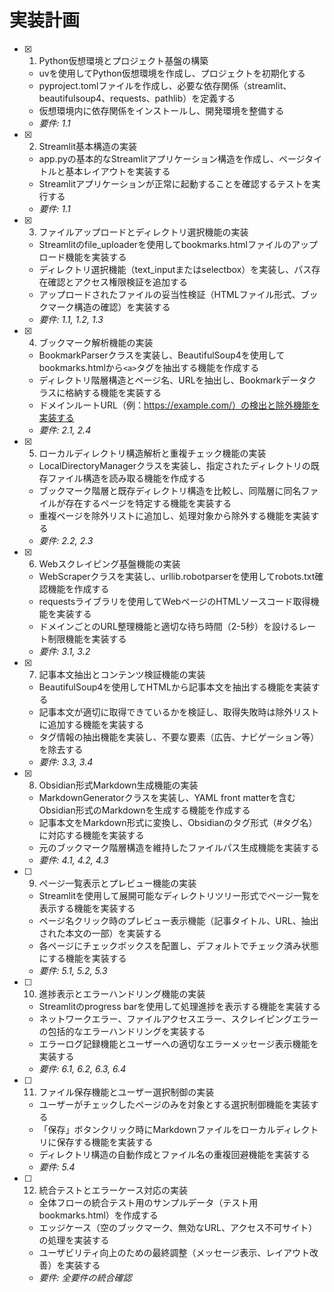 # 実装計画

- [x] 1. Python仮想環境とプロジェクト基盤の構築
  - uvを使用してPython仮想環境を作成し、プロジェクトを初期化する
  - pyproject.tomlファイルを作成し、必要な依存関係（streamlit、beautifulsoup4、requests、pathlib）を定義する
  - 仮想環境内に依存関係をインストールし、開発環境を整備する
  - _要件: 1.1_

- [x] 2. Streamlit基本構造の実装
  - app.pyの基本的なStreamlitアプリケーション構造を作成し、ページタイトルと基本レイアウトを実装する
  - Streamlitアプリケーションが正常に起動することを確認するテストを実行する
  - _要件: 1.1_

- [x] 3. ファイルアップロードとディレクトリ選択機能の実装
  - Streamlitのfile_uploaderを使用してbookmarks.htmlファイルのアップロード機能を実装する
  - ディレクトリ選択機能（text_inputまたはselectbox）を実装し、パス存在確認とアクセス権限検証を追加する
  - アップロードされたファイルの妥当性検証（HTMLファイル形式、ブックマーク構造の確認）を実装する
  - _要件: 1.1, 1.2, 1.3_

- [x] 4. ブックマーク解析機能の実装
  - BookmarkParserクラスを実装し、BeautifulSoup4を使用してbookmarks.htmlから`<a>`タグを抽出する機能を作成する
  - ディレクトリ階層構造とページ名、URLを抽出し、Bookmarkデータクラスに格納する機能を実装する
  - ドメインルートURL（例：https://example.com/）の検出と除外機能を実装する
  - _要件: 2.1, 2.4_

- [x] 5. ローカルディレクトリ構造解析と重複チェック機能の実装
  - LocalDirectoryManagerクラスを実装し、指定されたディレクトリの既存ファイル構造を読み取る機能を作成する
  - ブックマーク階層と既存ディレクトリ構造を比較し、同階層に同名ファイルが存在するページを特定する機能を実装する
  - 重複ページを除外リストに追加し、処理対象から除外する機能を実装する
  - _要件: 2.2, 2.3_

- [x] 6. Webスクレイピング基盤機能の実装
  - WebScraperクラスを実装し、urllib.robotparserを使用してrobots.txt確認機能を作成する
  - requestsライブラリを使用してWebページのHTMLソースコード取得機能を実装する
  - ドメインごとのURL整理機能と適切な待ち時間（2-5秒）を設けるレート制限機能を実装する
  - _要件: 3.1, 3.2_

- [x] 7. 記事本文抽出とコンテンツ検証機能の実装
  - BeautifulSoup4を使用してHTMLから記事本文を抽出する機能を実装する
  - 記事本文が適切に取得できているかを検証し、取得失敗時は除外リストに追加する機能を実装する
  - タグ情報の抽出機能を実装し、不要な要素（広告、ナビゲーション等）を除去する
  - _要件: 3.3, 3.4_

- [x] 8. Obsidian形式Markdown生成機能の実装
  - MarkdownGeneratorクラスを実装し、YAML front matterを含むObsidian形式のMarkdownを生成する機能を作成する
  - 記事本文をMarkdown形式に変換し、Obsidianのタグ形式（#タグ名）に対応する機能を実装する
  - 元のブックマーク階層構造を維持したファイルパス生成機能を実装する
  - _要件: 4.1, 4.2, 4.3_

- [ ] 9. ページ一覧表示とプレビュー機能の実装
  - Streamlitを使用して展開可能なディレクトリツリー形式でページ一覧を表示する機能を実装する
  - ページ名クリック時のプレビュー表示機能（記事タイトル、URL、抽出された本文の一部）を実装する
  - 各ページにチェックボックスを配置し、デフォルトでチェック済み状態にする機能を実装する
  - _要件: 5.1, 5.2, 5.3_

- [ ] 10. 進捗表示とエラーハンドリング機能の実装
  - Streamlitのprogress barを使用して処理進捗を表示する機能を実装する
  - ネットワークエラー、ファイルアクセスエラー、スクレイピングエラーの包括的なエラーハンドリングを実装する
  - エラーログ記録機能とユーザーへの適切なエラーメッセージ表示機能を実装する
  - _要件: 6.1, 6.2, 6.3, 6.4_

- [ ] 11. ファイル保存機能とユーザー選択制御の実装
  - ユーザーがチェックしたページのみを対象とする選択制御機能を実装する
  - 「保存」ボタンクリック時にMarkdownファイルをローカルディレクトリに保存する機能を実装する
  - ディレクトリ構造の自動作成とファイル名の重複回避機能を実装する
  - _要件: 5.4_

- [ ] 12. 統合テストとエラーケース対応の実装
  - 全体フローの統合テスト用のサンプルデータ（テスト用bookmarks.html）を作成する
  - エッジケース（空のブックマーク、無効なURL、アクセス不可サイト）の処理を実装する
  - ユーザビリティ向上のための最終調整（メッセージ表示、レイアウト改善）を実装する
  - _要件: 全要件の統合確認_